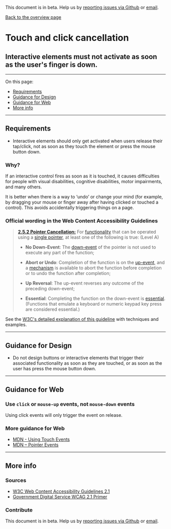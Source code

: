 This document is in beta. Help us by [reporting issues via Github](https://github.com/jfhector/accessibility-guidelines) or [email](mailto:jeanfrancois.hector@googlemail.com).

[Back to the overview page](./../index.html)

# Touch and click cancellation

## Interactive elements must not activate as soon as the user's finger is down.

---

On this page:

- [Requirements](#requirements)
- [Guidance for Design](#guidance-for-design)
- [Guidance for Web](#guidance-for-web)
- [More info](#more-info)

---

## Requirements

- Interactive elements should only get activated when users release their tap/click, not as soon as they touch the element or press the mouse button down.

### Why?

If an interactive control fires as soon as it is touched, it causes difficulties for people with visual disabilities, cognitive disabilities, motor impairments, and many others.

It is better when there is a way to ‘undo’ or change your mind (for example, by dragging your mouse or finger away after having clicked or touched a control). This avoids accidentally triggering things on a page.

### Official wording in the Web Content Accessibility Guidelines

> [**2.5.2 Pointer Cancellation:**](https://www.w3.org/WAI/WCAG21/Understanding/pointer-cancellation.html) For [functionality](https://www.w3.org/WAI/WCAG21/Understanding/pointer-cancellation.html#dfn-functionality) that can be operated using a [single pointer](https://www.w3.org/WAI/WCAG21/Understanding/pointer-cancellation.html#dfn-single-pointer), at least one of the following is true: (Level A)
>
> - **No Down-Event**: The [down-event](https://www.w3.org/WAI/WCAG21/Understanding/pointer-cancellation.html#dfn-down-event) of the pointer is not used to execute any part of the function;
>
> - **Abort or Undo**: Completion of the function is on the [up-event](https://www.w3.org/WAI/WCAG21/Understanding/pointer-cancellation.html#dfn-up-event), and a [mechanism](https://www.w3.org/WAI/WCAG21/Understanding/pointer-cancellation.html#dfn-mechanism) is available to abort the function before completion or to undo the function after completion;
>
> - **Up Reversal**: The up-event reverses any outcome of the preceding down-event;
>
> - **Essential**: Completing the function on the down-event is [essential](https://www.w3.org/WAI/WCAG21/Understanding/pointer-cancellation.html#dfn-essential). (Functions that emulate a keyboard or numeric keypad key press are considered essential.)

See the [W3C's detailed explanation of this guideline](https://www.w3.org/WAI/WCAG21/Understanding/pointer-cancellation.html) with techniques and examples.

---

## Guidance for Design

- Do not design buttons or interactive elements that trigger their associated functionality as soon as they are touched, or as soon as the user has press the mouse button down.

---

## Guidance for Web

### Use `click` or `mouse-up` events, not `mouse-down` events

Using click events will only trigger the event on release.

### More guidance for Web

- [MDN - Using Touch Events](https://developer.mozilla.org/en-US/docs/Web/API/Touch_events/Using_Touch_Events)
- [MDN – Pointer Events](https://developer.mozilla.org/en-US/docs/Web/API/Pointer_events)

---

## More info

### Sources

- [W3C Web Content Accessibility Guidelines 2.1](https://www.w3.org/TR/WCAG21/)
- [Government Digital Service WCAG 2.1 Primer](https://alphagov.github.io/wcag-primer/)

### Contribute

This document is in beta. Help us by [reporting issues via Github](https://github.com/jfhector/accessibility-guidelines) or [email](mailto:jeanfrancois.hector@googlemail.com).
